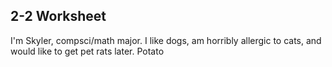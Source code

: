 ## 2-2 Worksheet
I'm Skyler, compsci/math major. I like dogs, am horribly allergic to cats,
and would like to get pet rats later. Potato
